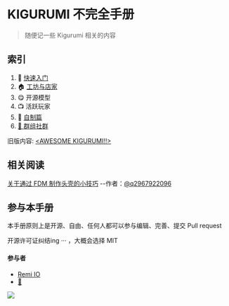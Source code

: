 # KIGURUMI 不完全手册

> 随便记一些 Kigurumi 相关的内容

## 索引

1. 🐣 [快速入门](get-start.md)
2. 🏠 [工坊与店家](creator-workshop.md)
3. 😋 开源模型
4. 📺 活跃玩家
5. 🔧  [自制篇](DIY/)
6. [🎈 群组社群](groups.md)

旧版内容: [\<AWESOME KIGURUMI!!>](old\_content/)

## 相关阅读

[关于通过 FDM 制作头壳的小技巧](DIY/Tips-for-FDM.md) --作者：[@q2967922096](https://twitter.com/q2967922096)

## 参与本手册

本手册原则上是开源、自由、任何人都可以参与编辑、完善、提交 Pull request

开源许可证纠结ing ··· ，大概会选择 MIT

#### 参与者

* [Remi IO](https://twitter.com/Remi\_IO)&#x20;
* [🍐](https://twitter.com/q2967922096)

![](https://avatars.githubusercontent.com/u/11187239?s=96\&v=4)
